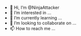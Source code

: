 - 👋 Hi, I’m @NinjaAttacker
- 👀 I’m interested in ...
- 🌱 I’m currently learning ...
- 💞️ I’m looking to collaborate on ...
- 📫 How to reach me ...

<!---
NinjaAttacker/NinjaAttacker is a ✨ special ✨ repository because its `README.md` (this file) appears on your GitHub profile.
You can click the Preview link to take a look at your changes.
--->
